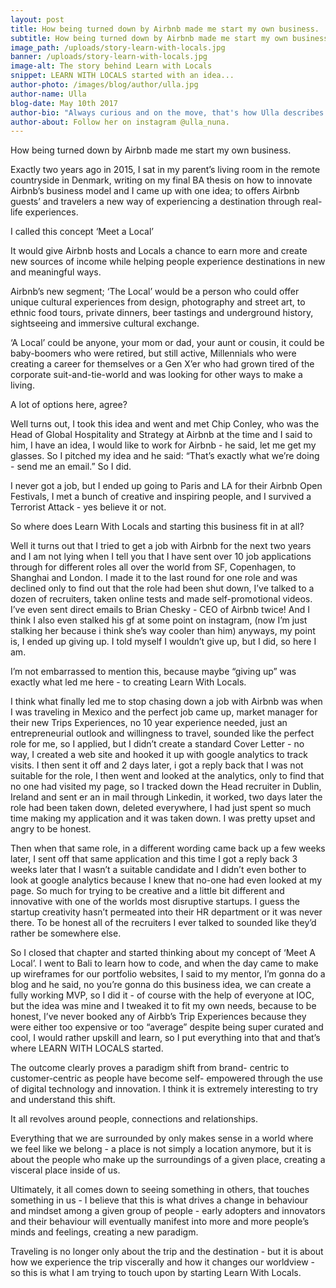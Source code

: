 ```yaml
---
layout: post
title: How being turned down by Airbnb made me start my own business.
subtitle: How being turned down by Airbnb made me start my own business.
image_path: /uploads/story-learn-with-locals.jpg
banner: /uploads/story-learn-with-locals.jpg
image-alt: The story behind Learn with Locals
snippet: LEARN WITH LOCALS started with an idea...
author-photo: /images/blog/author/ulla.jpg
author-name: Ulla
blog-date: May 10th 2017
author-bio: "Always curious and on the move, that's how Ulla describes herself. She is a passionate traveler turned digital nomad and also the founder of Learn With Locals."
author-about: Follow her on instagram @ulla_nuna.
---
```



How being turned down by Airbnb made me start my own business.

Exactly two years ago in 2015, I sat in my parent’s living room in the remote countryside in Denmark, writing on my final BA thesis on how to innovate Airbnb’s business model and I came up with one idea; to offers Airbnb guests’ and travelers a new way of experiencing a destination through real-life experiences.

I called this concept ‘Meet a Local’

It would give Airbnb hosts and Locals a chance to earn more and create new sources of income while helping people experience destinations in new and meaningful ways.

Airbnb’s new segment; ‘The Local’ would be a person who could offer unique cultural experiences from design, photography and street art, to ethnic food tours, private dinners, beer tastings and underground history, sightseeing and immersive cultural exchange.

‘A Local’ could be anyone, your mom or dad, your aunt or cousin, it could be baby-boomers who were retired, but still active, Millennials who were creating a career for themselves or a Gen X’er who had grown tired of the corporate suit-and-tie-world and was looking for other ways to make a living.

A lot of options here, agree?

Well turns out, I took this idea and went and met Chip Conley, who was the Head of Global Hospitality and Strategy at Airbnb at the time and I said to him, I have an idea, I would like to work for Airbnb - he said, let me get my glasses. So I pitched my idea and he said: “That’s exactly what we’re doing - send me an email.” So I did.

I never got a job, but I ended up going to Paris and LA for their Airbnb Open Festivals, I met a bunch of creative and inspiring people, and I survived a Terrorist Attack - yes believe it or not.

So where does Learn With Locals and starting this business fit in at all?

Well it turns out that I tried to get a job with Airbnb for the next two years and I am not lying when I tell you that I have sent over 10 job applications through for different roles all over the world from SF, Copenhagen, to Shanghai and London. I made it to the last round for one role and was declined only to find out that the role had been shut down, I’ve talked to a dozen of recruiters, taken online tests and made self-promotional videos. I’ve even sent direct emails to Brian Chesky - CEO of Airbnb twice! And I think I also even stalked his gf at some point on instagram, (now I’m just stalking her because i think she’s way cooler than him) anyways, my point is, I ended up giving up. I told myself I wouldn’t give up, but I did, so here I am.

I’m not embarrassed to mention this, because maybe “giving up” was exactly what led me here - to creating Learn With Locals.

I think what finally led me to stop chasing down a job with Airbnb was when I was traveling in Mexico and the perfect job came up, market manager for their new Trips Experiences, no 10 year experience needed, just an entrepreneurial outlook and willingness to travel, sounded like the perfect role for me, so I applied, but I didn’t create a standard Cover Letter - no way, I created a web site and hooked it up with google analytics to track visits. I then sent it off and 2 days later, i got a reply back that I was not suitable for the role, I then went and looked at the analytics, only to find that no one had visited my page, so I tracked down the Head recruiter in Dublin, Ireland and sent er an in mail through Linkedin, it worked, two days later the role had been taken down, deleted everywhere, I had just spent so much time making my application and it was taken down. I was pretty upset and angry to be honest.

Then when that same role, in a different wording came back up a few weeks later, I sent off that same application and this time I got a reply back 3 weeks later that I wasn’t a suitable candidate and I didn’t even bother to look at google analytics because I knew that no-one had even looked at my page. So much for trying to be creative and a little bit different and innovative with one of the worlds most disruptive startups. I guess the startup creativity hasn’t permeated into their HR department or it was never there. To be honest all of the recruiters I ever talked to sounded like they’d rather be somewhere else.

So I closed that chapter and started thinking about my concept of ‘Meet A Local’. I went to Bali to learn how to code, and when the day came to make up wireframes for our portfolio websites, I said to my mentor, I’m gonna do a blog and he said, no you’re gonna do this business idea, we can create a fully working MVP, so I did it - of course with the help of everyone at IOC, but the idea was mine and I tweaked it to fit my own needs, because to be honest, I’ve never booked any of Airbb’s Trip Experiences because they were either too expensive or too “average” despite being super curated and cool, I would rather upskill and learn, so I put everything into that and that’s where LEARN WITH LOCALS started.

The outcome clearly proves a paradigm shift from brand- centric to customer-centric as people have become self- empowered through the use of digital technology and innovation. I think it is extremely interesting to try and understand this shift.

It all revolves around people, connections and relationships.

Everything that we are surrounded by only makes sense in a world where we feel like we belong - a place is not simply a location anymore, but it is about the people who make up the surroundings of a given place, creating a visceral place inside of us.

Ultimately, it all comes down to seeing something in others, that touches something in us - I believe that this is what drives a change in behaviour and mindset among a given group of people - early adopters and innovators and their behaviour will eventually manifest into more and more people’s minds and feelings, creating a new paradigm.

Traveling is no longer only about the trip and the destination - but it is about how we experience the trip viscerally and how it changes our worldview - so this is what I am trying to touch upon by starting Learn With Locals.